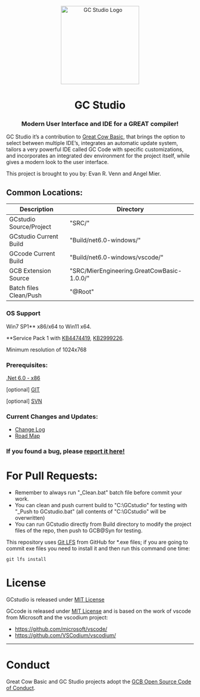 <div id="GCstudio-logo" align="center">
    <br />
    <img src="./SRC/Logo/LogoSVG.svg" alt="GC Studio Logo" width="210"/>
    <h1>GC Studio</h1>
    <h3>Modern User Interface and IDE for a GREAT compiler!</h3>
</div>

GC Studio it’s a contribution to [Great Cow Basic](https://www.gcbasic.com), that brings the option to select between multiple IDE’s, integrates an automatic update system, tailors a very powerful IDE called GC Code with specific customizations, and incorporates an integrated dev environment for the project itself, while gives a modern look to the user interface.

This project is brought to you by: Evan R. Venn and Angel Mier.

## Common Locations:

| Description | Directory |
| --- | --- |
| GCstudio Source/Project | "SRC/" |
| GCstudio Current Build | "Build/net6.0-windows/" |
| GCcode Current Build | "Build/net6.0-windows/vscode/" |
| GCB Extension Source | "SRC/MierEngineering.GreatCowBasic-1.0.0/" |
| Batch files Clean/Push | "@Root" |


### OS Support
Win7 SP1**  x86/x64 to Win11 x64.

**Service Pack 1 with [KB4474419](https://www.catalog.update.microsoft.com/Search.aspx?q=KB4474419), [KB2999226](https://www.catalog.update.microsoft.com/Search.aspx?q=KB2999226).

Minimum resolution of 1024x768

### Prerequisites:
[.Net 6.0 - x86](https://dotnet.microsoft.com/en-us/download/dotnet/thank-you/runtime-desktop-6.0.2-windows-x86-installer)

[optional] [GIT](https://github.com/git-for-windows/git/releases/download/v2.35.1.windows.2/Git-2.35.1.2-64-bit.exe)

[optional] [SVN](https://osdn.net/projects/tortoisesvn/storage/1.14.1/Application/TortoiseSVN-1.14.1.29085-x64-svn-1.14.1.msi/)

### Current Changes and Updates:
- [Change Log](https://www.gcbasic.com/bugtracking/changelog_page.php)
- [Road Map](https://www.gcbasic.com/bugtracking/roadmap_page.php)

### If you found a bug, please [report it here!](https://www.gcbasic.com/bugtracking/bug_report_page.php)


# For Pull Requests:

* Remember to always run "_Clean.bat" batch file before commit your work.
* You can clean and push current build to "C:\GCstudio" for testing with "_Push to GCstudio.bat" (all contents of "C:\GCstudio" will be overwritten)
* You can run GCstudio directly from Build directory to modify the project files of the repo, then push to GCB@Syn for testing.

This repository uses [Git LFS](https://git-lfs.github.com/) from GitHub for *.exe files; if you are going to commit exe files you need to install it and then run this command one time:

    git lfs install


# License
GCstudio is released under [MIT License](https://github.com/GreatCowBASIC/GCstudio/blob/master/LICENSE)

GCcode is released under [MIT License](https://github.com/GreatCowBASIC/GCstudio/blob/master/LicenseGCcode/LICENSE) and is based on the work of vscode from Microsoft and the vscodium project:
- https://github.com/microsoft/vscode/
- https://github.com/VSCodium/vscodium/

----
# Conduct

Great Cow Basic and GC Studio projects adopt the [GCB Open Source Code of Conduct](https://github.com/GreatCowBASIC/GCstudio/blob/master/CODE_OF_CONDUCT.md).

